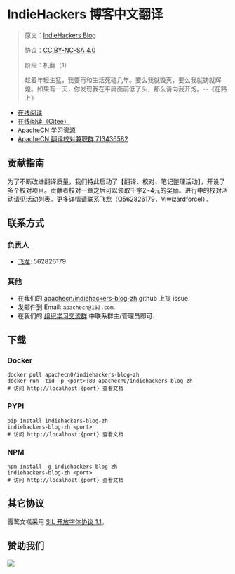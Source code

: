 <!--
    需要填充的占位符：
    
    README.md
    
        IndieHackers 博客中文翻译：文档中文名
        IndieHackers Blog：文档英文名
        https://www.indiehackers.com/：文档原始链接
        idhk：域名前缀
        飞龙：负责人名称
        wizardforcel：负责人 Github 用户名
        562826179：负责人 QQ
        indiehackers-blog-zh：ApacheCN 的 Github 仓库名称
        indiehackers-blog-zh：DockerHub 仓库名称
        indiehackers-blog-zh：PYPI 包名称
        indiehackers-blog-zh：NPM 包名称
    
    CNAME
    
        idhk：域名前缀

    index.html
    
        IndieHackers 博客中文翻译：文档中文名
        #4799eb：显示颜色
        indiehackers-blog-zh：ApacheCN 的 Github 仓库名称

    asset/docsify-apachecn-footer.js
    
        indiehackers-blog-zh：ApacheCN 的 Github 仓库名称
-->

# IndieHackers 博客中文翻译

> 原文：[IndieHackers Blog](https://www.indiehackers.com/)
> 
> 协议：[CC BY-NC-SA 4.0](http://creativecommons.org/licenses/by-nc-sa/4.0/)
> 
> 阶段：机翻（1）
> 
> 趁着年轻生猛，我要再和生活死磕几年。要么我就毁灭，要么我就铸就辉煌。如果有一天，你发现我在平庸面前低了头，那么请向我开炮。--《在路上》

* [在线阅读](https://idhk.apachecn.org)
* [在线阅读（Gitee）](https://apachecn.gitee.io/doc-template/)
* [ApacheCN 学习资源](http://docs.apachecn.org/)
* [ApacheCN 翻译校对兼职群 713436582](https://jq.qq.com/?_wv=1027&k=VSNtgpjb)

## 贡献指南

为了不断改进翻译质量，我们特此启动了【翻译、校对、笔记整理活动】，开设了多个校对项目。贡献者校对一章之后可以领取千字2\~4元的奖励。进行中的校对活动请见[活动列表](https://home.apachecn.org/#/docs/activity/docs-activity)。更多详情请联系飞龙（Q562826179，V:wizardforcel）。

## 联系方式

### 负责人

* [飞龙](https://github.com/wizardforcel): 562826179

### 其他

*   在我们的 [apachecn/indiehackers-blog-zh](https://github.com/apachecn/indiehackers-blog-zh) github 上提 issue.
*   发邮件到 Email: `apachecn@163.com`.
*   在我们的 [组织学习交流群](https://www.apachecn.org/#/docs/join) 中联系群主/管理员即可.

## 下载

### Docker

```
docker pull apachecn0/indiehackers-blog-zh
docker run -tid -p <port>:80 apachecn0/indiehackers-blog-zh
# 访问 http://localhost:{port} 查看文档
```

### PYPI

```
pip install indiehackers-blog-zh
indiehackers-blog-zh <port>
# 访问 http://localhost:{port} 查看文档
```

### NPM

```
npm install -g indiehackers-blog-zh
indiehackers-blog-zh <port>
# 访问 http://localhost:{port} 查看文档
```

## 其它协议

霞鹜文楷采用 [SIL 开放字体协议 1.1](https://github.com/lxgw/LxgwWenKai/blob/main/SIL_Open_Font_License_1.1.txt)。

## 赞助我们

![](http://data.apachecn.org/img/about/donate.jpg)
